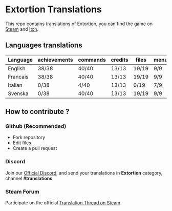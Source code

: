 # Extortion Translations

This repo contains translations of Extortion, you can find the game on [Steam](https://store.steampowered.com/app/1299430/Extortion/) and [Itch](https://elanis.itch.io/extortion).

## Languages translations

| Language   | achievements | commands | credits | files | menu | scripts | store |
|------------|--------------|----------|---------|-------|------|---------|-------|
| English    | 38/38        | 40/40    | 13/13   | 19/19 | 9/9  | 109/109 | 3/3   |
| Francais   | 38/38        | 40/40    | 13/13   | 19/19 | 9/9  | 109/109 | 3/3   |
| Italian    |  0/38        |  4/40    | 13/13   |  0/19 | 7/9  |  17/109 | 0/3   |
| Svenska    |  0/38        | 40/40    | 13/13   | 19/19 | 9/9  | 109/109 | 0/3   |

## How to contribute ?

### Github (Recommended)

- Fork repository
- Edit files
- Create a pull request

### Discord

Join our [Official Discord](https://discord.gg/c8aARey), and send your translations in **Extortion** category, channel **#translations**.

### Steam Forum

Participate on the official [Translation Thread on Steam](https://steamcommunity.com/app/1299430/discussions/0/3040481757532344134/)